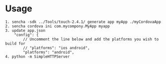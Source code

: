# Usage

    1. sencha -sdk ../Tools/touch-2.4.1/ generate app myApp ./myCordovaApp
    2. sencha cordova ini com.mycompony.MyApp myapp
    3. update app.json
        "config": {
            // Uncomment the line below and add the platforms you wish to build for
            // "platforms": "ios android",
            "platforms": "android",
    4. python -m SimpleHTTPServer
